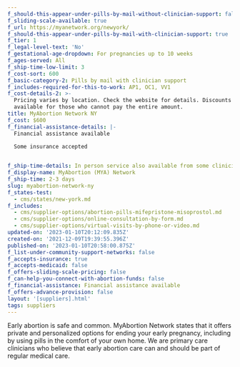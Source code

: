 ```yaml
---
f_should-this-appear-under-pills-by-mail-without-clinician-support: false
f_sliding-scale-available: true
f_url: https://myanetwork.org/newyork/
f_should-this-appear-under-pills-by-mail-with-clinician-support: true
f_tier: 1
f_legal-level-text: 'No'
f_gestational-age-dropdown: For pregnancies up to 10 weeks
f_ages-served: All
f_ship-time-low-limit: 3
f_cost-sort: 600
f_basic-category-2: Pills by mail with clinician support
f_includes-required-for-this-to-work: AP1, OC1, VV1
f_cost-details-2: >-
  Pricing varies by location. Check the website for details. Discounts may be
  available for those who cannot pay the entire amount.
title: MyAbortion Network NY
f_cost: $600
f_financial-assistance-details: |-
  Financial assistance available

  Some insurance accepted

  ‍
f_ship-time-details: In person service also available from some clinicians.
f_display-name: MyAbortion (MYA) Network
f_ship-time: 2-3 days
slug: myabortion-network-ny
f_states-test:
  - cms/states/new-york.md
f_includes:
  - cms/supplier-options/abortion-pills-mifepristone-misoprostol.md
  - cms/supplier-options/online-consultation-by-form.md
  - cms/supplier-options/virtual-visits-by-phone-or-video.md
updated-on: '2023-01-10T20:12:09.835Z'
created-on: '2021-12-09T19:39:55.396Z'
published-on: '2023-01-10T20:58:00.875Z'
f_list-under-community-support-networks: false
f_accepts-insurance: true
f_accepts-medicaid: false
f_offers-sliding-scale-pricing: false
f_can-help-you-connect-with-abortion-funds: false
f_financial-assistance: Financial assistance available
f_offers-advance-provision: false
layout: '[suppliers].html'
tags: suppliers
---
```


Early abortion is safe and common. MyAbortion Network states that it offers private and personalized options for ending your early pregnancy, including by using pills in the comfort of your own home. We are primary care clinicians who believe that early abortion care can and should be part of regular medical care.

‍

